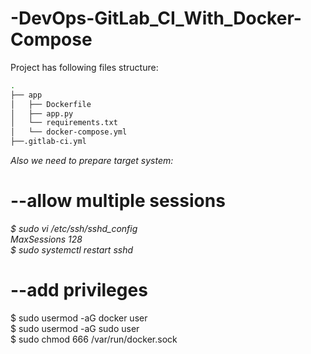 # -DevOps-GitLab_CI_With_Docker-Compose
Project has following files structure:
```bash
.
├── app
│   ├── Dockerfile
│   ├── app.py
│   └── requirements.txt
│   └── docker-compose.yml
├──.gitlab-ci.yml
```

*Also we need to prepare target system:*  
# --allow multiple sessions  
*$ sudo vi /etc/ssh/sshd_config*  
*MaxSessions 128*  
*$ sudo systemctl restart sshd*  

# --add privileges  
$ sudo usermod -aG docker user  
$ sudo usermod -aG sudo user  
$ sudo chmod 666 /var/run/docker.sock  

